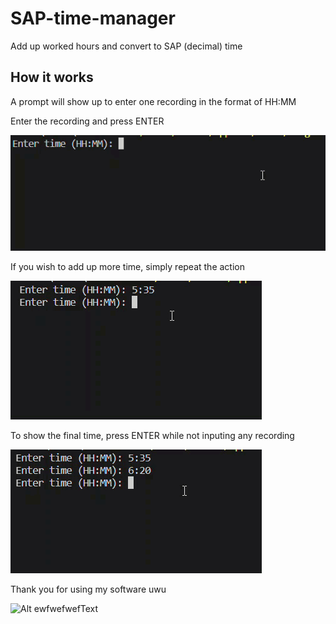 # SAP-time-manager
Add up worked hours and convert to SAP (decimal) time

## How it works
A prompt will show up to enter one recording in the format of HH:MM

Enter the recording and press ENTER

![first](resources/first.gif)

If you wish to add up more time, simply repeat the action

![first](resources/second.gif)

To show the final time, press ENTER while not inputing any recording

![first](resources/result.gif)



Thank you for using my software uwu

![Alt ewfwefwefText](https://media.giphy.com/media/vFKqnCdLPNOKc/giphy.gif)
